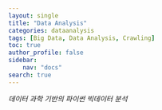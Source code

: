 ```yaml
---
layout: single
title: "Data Analysis"
categories: dataanalysis
tags: [Big Data, Data Analysis, Crawling]
toc: true
author_profile: false
sidebar:
    nav: "docs"
search: true
---
```


*데이터 과학 기반의 파이썬 빅데이터 분석*

